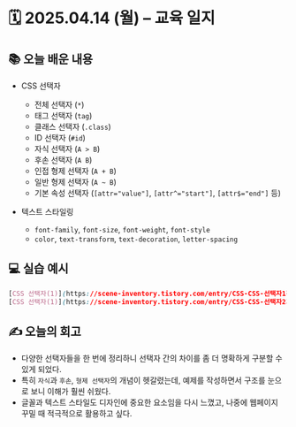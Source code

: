 # 🗓️ 2025.04.14 (월) – 교육 일지

## 📚 오늘 배운 내용

- CSS 선택자

  - 전체 선택자 (`*`)
  - 태그 선택자 (`tag`)
  - 클래스 선택자 (`.class`)
  - ID 선택자 (`#id`)
  - 자식 선택자 (`A > B`)
  - 후손 선택자 (`A B`)
  - 인접 형제 선택자 (`A + B`)
  - 일반 형제 선택자 (`A ~ B`)
  - 기본 속성 선택자 (`[attr="value"]`, `[attr^="start"]`, `[attr$="end"]` 등)

- 텍스트 스타일링
  - `font-family`, `font-size`, `font-weight`, `font-style`
  - `color`, `text-transform`, `text-decoration`, `letter-spacing`

## 💻 실습 예시

```css
[CSS 선택자(1)](https://scene-inventory.tistory.com/entry/CSS-CSS-선택자1전체-선택자-태그-선택자-클래스-선택자-ID-선택자)
[CSS 선택자(1)](https://scene-inventory.tistory.com/entry/CSS-CSS-선택자2기본-속성-선택자-자식-선택자-자손후손-선택자-인접-형제-선택자-일반-형제-선택자)

```

## ✍️ 오늘의 회고

- 다양한 선택자들을 한 번에 정리하니 선택자 간의 차이를 좀 더 명확하게 구분할 수 있게 되었다.
- 특히 `자식`과 `후손`, `형제 선택자`의 개념이 헷갈렸는데, 예제를 작성하면서 구조를 눈으로 보니 이해가 훨씬 쉬웠다.
- 글꼴과 텍스트 스타일도 디자인에 중요한 요소임을 다시 느꼈고, 나중에 웹페이지 꾸밀 때 적극적으로 활용하고 싶다.
